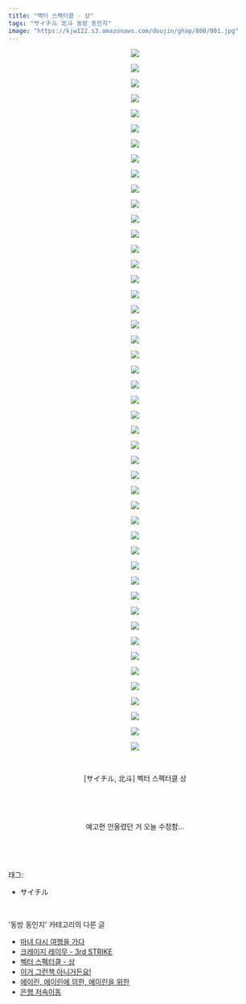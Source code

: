 ```yaml
---
title: "벡터 스펙터클 - 상"
tags: "サイチル 北斗 동방_동인지"
image: "https://kjw122.s3.amazonaws.com/doujin/ghap/808/001.jpg"
---
```

<div class="article">
<p style="text-align: center; clear: none; float: none;"><img src="{{ site.imgserver5 }}/ghap/808/001.jpg"/></p>
<p style="text-align: center; clear: none; float: none;"><img src="{{ site.imgserver5 }}/ghap/808/002.jpg"/></p>
<p style="text-align: center; clear: none; float: none;"><img src="{{ site.imgserver5 }}/ghap/808/003.jpg"/></p>
<p style="text-align: center; clear: none; float: none;"><img src="{{ site.imgserver5 }}/ghap/808/004.jpg"/></p>
<p style="text-align: center; clear: none; float: none;"><img src="{{ site.imgserver5 }}/ghap/808/005.jpg"/></p>
<p style="text-align: center; clear: none; float: none;"><img src="{{ site.imgserver5 }}/ghap/808/006.jpg"/></p>
<p style="text-align: center; clear: none; float: none;"><img src="{{ site.imgserver5 }}/ghap/808/007.jpg"/></p>
<p style="text-align: center; clear: none; float: none;"><img src="{{ site.imgserver5 }}/ghap/808/008.jpg"/></p>
<p style="text-align: center; clear: none; float: none;"><img src="{{ site.imgserver5 }}/ghap/808/009.jpg"/></p>
<p style="text-align: center; clear: none; float: none;"><img src="{{ site.imgserver5 }}/ghap/808/010.jpg"/></p>
<p style="text-align: center; clear: none; float: none;"><img src="{{ site.imgserver5 }}/ghap/808/011.jpg"/></p>
<p style="text-align: center; clear: none; float: none;"><img src="{{ site.imgserver5 }}/ghap/808/012.jpg"/></p>
<p style="text-align: center; clear: none; float: none;"><img src="{{ site.imgserver5 }}/ghap/808/013.jpg"/></p>
<p style="text-align: center; clear: none; float: none;"><img src="{{ site.imgserver5 }}/ghap/808/014.jpg"/></p>
<p style="text-align: center; clear: none; float: none;"><img src="{{ site.imgserver5 }}/ghap/808/015.jpg"/></p>
<p style="text-align: center; clear: none; float: none;"><img src="{{ site.imgserver5 }}/ghap/808/016.jpg"/></p>
<p style="text-align: center; clear: none; float: none;"><img src="{{ site.imgserver5 }}/ghap/808/017.jpg"/></p>
<p style="text-align: center; clear: none; float: none;"><img src="{{ site.imgserver5 }}/ghap/808/018.jpg"/></p>
<p style="text-align: center; clear: none; float: none;"><img src="{{ site.imgserver5 }}/ghap/808/019.jpg"/></p>
<p style="text-align: center; clear: none; float: none;"><img src="{{ site.imgserver5 }}/ghap/808/020.jpg"/></p>
<p style="text-align: center; clear: none; float: none;"><img src="{{ site.imgserver5 }}/ghap/808/021.jpg"/></p>
<p style="text-align: center; clear: none; float: none;"><img src="{{ site.imgserver5 }}/ghap/808/022.jpg"/></p>
<p style="text-align: center; clear: none; float: none;"><img src="{{ site.imgserver5 }}/ghap/808/023.jpg"/></p>
<p style="text-align: center; clear: none; float: none;"><img src="{{ site.imgserver5 }}/ghap/808/024.jpg"/></p>
<p style="text-align: center; clear: none; float: none;"><img src="{{ site.imgserver5 }}/ghap/808/025.jpg"/></p>
<p style="text-align: center; clear: none; float: none;"><img src="{{ site.imgserver5 }}/ghap/808/026.jpg"/></p>
<p style="text-align: center; clear: none; float: none;"><img src="{{ site.imgserver5 }}/ghap/808/027.jpg"/></p>
<p style="text-align: center; clear: none; float: none;"><img src="{{ site.imgserver5 }}/ghap/808/028.jpg"/></p>
<p style="text-align: center; clear: none; float: none;"><img src="{{ site.imgserver5 }}/ghap/808/029.jpg"/></p>
<p style="text-align: center; clear: none; float: none;"><img src="{{ site.imgserver5 }}/ghap/808/030.jpg"/></p>
<p style="text-align: center; clear: none; float: none;"><img src="{{ site.imgserver5 }}/ghap/808/031.jpg"/></p>
<p style="text-align: center; clear: none; float: none;"><img src="{{ site.imgserver5 }}/ghap/808/032.jpg"/></p>
<p style="text-align: center; clear: none; float: none;"><img src="{{ site.imgserver5 }}/ghap/808/033.jpg"/></p>
<p style="text-align: center; clear: none; float: none;"><img src="{{ site.imgserver5 }}/ghap/808/034.jpg"/></p>
<p style="text-align: center; clear: none; float: none;"><img src="{{ site.imgserver5 }}/ghap/808/035.jpg"/></p>
<p style="text-align: center; clear: none; float: none;"><img src="{{ site.imgserver5 }}/ghap/808/036.jpg"/></p>
<p style="text-align: center; clear: none; float: none;"><img src="{{ site.imgserver5 }}/ghap/808/037.jpg"/></p>
<p style="text-align: center; clear: none; float: none;"><img src="{{ site.imgserver5 }}/ghap/808/038.jpg"/></p>
<p style="text-align: center; clear: none; float: none;"><img src="{{ site.imgserver5 }}/ghap/808/039.jpg"/></p>
<p style="text-align: center; clear: none; float: none;"><img src="{{ site.imgserver5 }}/ghap/808/040.jpg"/></p>
<p style="text-align: center; clear: none; float: none;"><img src="{{ site.imgserver5 }}/ghap/808/041.jpg"/></p>
<p style="text-align: center; clear: none; float: none;"><img src="{{ site.imgserver5 }}/ghap/808/042.jpg"/></p>
<p style="text-align: center; clear: none; float: none;"><img src="{{ site.imgserver5 }}/ghap/808/043.jpg"/></p>
<p style="text-align: center; clear: none; float: none;"><img src="{{ site.imgserver5 }}/ghap/808/044.jpg"/></p>
<p style="text-align: center; clear: none; float: none;"><img src="{{ site.imgserver5 }}/ghap/808/045.jpg"/></p>
<p style="text-align: center; clear: none; float: none;"><img src="{{ site.imgserver5 }}/ghap/808/046.jpg"/></p>
<p style="text-align: center; clear: none; float: none;"><img src="{{ site.imgserver5 }}/ghap/808/047.jpg"/></p>
<p style="text-align: center; clear: none; float: none;"><br/></p>
<p style="text-align: center; clear: none; float: none;">[サイチル, 北斗] 벡터 스펙터클 상</p>
<p style="text-align: center; clear: none; float: none;"><br/></p>
<p style="text-align: center; clear: none; float: none;"><br/></p>
<p style="text-align: center; clear: none; float: none;">예고편 안올렸던 거 오늘 수정함...</p>
<p><br/></p>
</div><br/>
<div class="tagTrail">
<p>태그: </p>
<ul>
<li>サイチル</li>
</ul>
</div><br/>
<div class="another">
<p>'동방 동인지' 카테고리의 다른 글</p>
<ul>
<li><a href="/ghap_810">마녀 다시 여행을 가다</a></li>
<li><a href="/ghap_809">크레이지 레이무 - 3rd STRIKE</a></li>
<li><a href="/ghap_808">벡터 스펙터클 - 상</a></li>
<li><a href="/ghap_807">이거 그런책 아니거든요!</a></li>
<li><a href="/ghap_806">에이린, 에이린에 의한, 에이린을 위한</a></li>
<li><a href="/ghap_805">은행 저속이동</a></li>
</ul>
</div><br/>
<div class="cb_module cb_fluid">
<div class="cb_wrt cb_profile">
</div><!-- commentList close -->
</div><br/>
